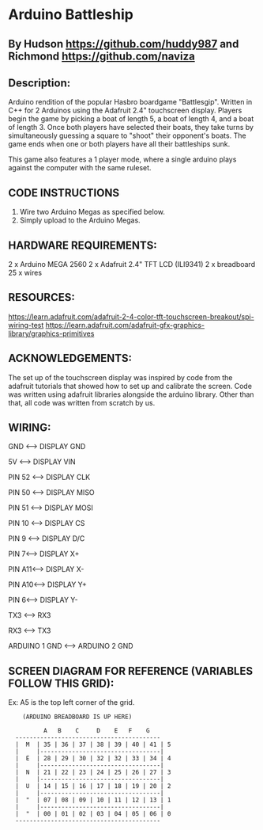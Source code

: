 # Arduino Battleship

## By Hudson https://github.com/huddy987 and Richmond https://github.com/naviza

## Description:
Arduino rendition of the popular Hasbro boardgame "Battlesgip". Written in C++ for
2 Arduinos using the Adafruit 2.4" touchscreen display.
Players begin the game by picking a boat of length 5, a boat of length 4,
and a boat of length 3. Once both players have selected their boats, they take turns by
simultaneously guessing a square to "shoot" their opponent's boats. The game
ends when one or both players have all their battleships sunk.

This game also features a 1 player mode, where a single arduino plays against the computer with the same ruleset.

## CODE INSTRUCTIONS
1. Wire two Arduino Megas as specified below.
2. Simply upload to the Arduino Megas.

## HARDWARE REQUIREMENTS:
2 x Arduino MEGA 2560
2 x Adafruit 2.4" TFT LCD (ILI9341)
2 x breadboard
25 x wires

## RESOURCES:
https://learn.adafruit.com/adafruit-2-4-color-tft-touchscreen-breakout/spi-wiring-test
https://learn.adafruit.com/adafruit-gfx-graphics-library/graphics-primitives


## ACKNOWLEDGEMENTS:
The set up of the touchscreen display was inspired by code from the adafruit tutorials that showed how to set up and
calibrate the screen. Code was written using adafruit libraries alongside the arduino library. Other than that,
all code was written from scratch by us.



## WIRING:

GND <--> DISPLAY GND

5V <--> DISPLAY VIN

PIN 52 <--> DISPLAY CLK

PIN 50 <--> DISPLAY MISO

PIN 51 <--> DISPLAY MOSI

PIN 10 <--> DISPLAY CS

PIN 9 <--> DISPLAY D/C

PIN 7<--> DISPLAY X+

PIN A11<--> DISPLAY X-

PIN A10<--> DISPLAY Y+

PIN 6<--> DISPLAY Y-

TX3 <--> RX3

RX3 <--> TX3

ARDUINO 1 GND <--> ARDUINO 2 GND



## SCREEN DIAGRAM FOR REFERENCE (VARIABLES FOLLOW THIS GRID):

Ex: A5 is the top left corner of the grid.


        (ARDUINO BREADBOARD IS UP HERE)

              A   B    C     D    E   F    G
      -----------------------------------------
      |  M  | 35 | 36 | 37 | 38 | 39 | 40 | 41 | 5
      |     |----------------------------------|
      |  E  | 28 | 29 | 30 | 32 | 32 | 33 | 34 | 4
      |     |----------------------------------|
      |  N  | 21 | 22 | 23 | 24 | 25 | 26 | 27 | 3
      |     |----------------------------------|
      |  U  | 14 | 15 | 16 | 17 | 18 | 19 | 20 | 2
      |     |----------------------------------|
      |  "  | 07 | 08 | 09 | 10 | 11 | 12 | 13 | 1
      |     |----------------------------------|
      |  "  | 00 | 01 | 02 | 03 | 04 | 05 | 06 | 0
      -----------------------------------------
